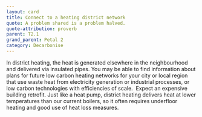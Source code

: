 ```yaml
---
layout: card
title: Connect to a heating district network
quote: A problem shared is a problem halved.
quote-attribution: proverb
parent: T2.1
grand_parent: Petal 2
category: Decarbonise
---
```


In district heating, the heat is generated elsewhere in the neighbourhood and delivered via insulated pipes. You may be able to find information about plans for future low carbon heating networks for your city or local region that use waste heat from electricity generation or industrial processes, or low carbon technologies with efficiencies of scale.  Expect an expensive building retrofit. Just like a heat pump, district heating delivers heat at lower temperatures than our current boilers, so it often requires underfloor heating and good use of heat loss measures. 

